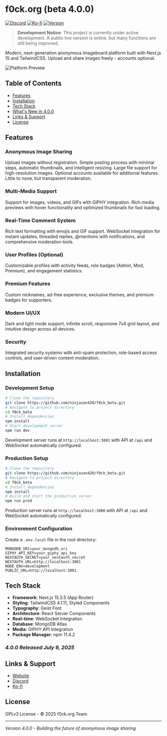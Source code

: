 # f0ck.org (beta 4.0.0)

[![Discord](https://img.shields.io/badge/Discord-Invite-7289DA?style=for-the-badge&logo=discord&logoColor=white)](https://discord.gg/SmWpwGnyrU)
[![Ko-fi](https://img.shields.io/badge/Ko--fi-Support-FF5E5B?style=for-the-badge&logo=ko-fi&logoColor=white)](https://ko-fi.com/f0ck_org)
[![Version](https://img.shields.io/badge/Version-4.0.0-brightgreen?style=for-the-badge)](https://github.com/ninjazan420/f0ck_beta)

> **Development Notice**: This project is currently under active development. A public live version is online, but many functions are still being improved.

Modern, next-generation anonymous imageboard platform built with Next.js 15 and TailwindCSS. Upload and share images freely - accounts optional.

![Platform Preview](https://github.com/user-attachments/assets/b35c9f71-d950-4b09-9943-f228cfbd8889)

## Table of Contents

- [Features](#features)
- [Installation](#installation)
- [Tech Stack](#tech-stack)
- [What's New in 4.0.0](#whats-new-in-400)
- [Links & Support](#links--support)
- [License](#license)

## Features

### Anonymous Image Sharing
Upload images without registration. Simple posting process with minimal steps, automatic thumbnails, and intelligent resizing. Large file support for high-resolution images. Optional accounts available for additional features. Little to none, but transparent moderation.

### Multi-Media Support
Support for images, videos, and GIFs with GIPHY integration. Rich media previews with hover functionality and optimized thumbnails for fast loading.

### Real-Time Comment System
Rich text formatting with emojis and GIF support. WebSocket integration for instant updates, threaded replies, @mentions with notifications, and comprehensive moderation tools.

### User Profiles (Optional)
Customizable profiles with activity feeds, role badges (Admin, Mod, Premium), and engagement statistics.

### Premium Features
Custom nicknames, ad-free experience, exclusive themes, and premium badges for supporters.

### Modern UI/UX
Dark and light mode support, infinite scroll, responsive 7x4 grid layout, and intuitive design across all devices.

### Security
Integrated security systems with anti-spam protection, role-based access controls, and user-driven content moderation.

## Installation

### Development Setup

```bash
# Clone the repository
git clone https://github.com/ninjazan420/f0ck_beta.git
# Navigate to project directory
cd f0ck_beta
# Install dependencies
npm install
# Start development server
npm run dev
```

Development server runs at `http://localhost:3001` with API at `/api` and WebSocket automatically configured.

### Production Setup

```bash
# Clone the repository
git clone https://github.com/ninjazan420/f0ck_beta.git
# Navigate to project directory
cd f0ck_beta
# Install dependencies
npm install
# Build and start the production server
npm run prod
```

Production server runs at `http://localhost:3000` with API at `/api` and WebSocket automatically configured.

### Environment Configuration

Create a `.env.local` file in the root directory:

```env
MONGODB_URI=your_mongodb_uri
GIPHY_API_KEY=your_giphy_api_key
NEXTAUTH_SECRET=your_nextauth_secret
NEXTAUTH_URL=http://localhost:3001
NODE_ENV=development
PUBLIC_URL=http://localhost:3001
```

## Tech Stack

- **Framework**: Next.js 15.3.5 (App Router)
- **Styling**: TailwindCSS 4.1.11, Styled Components
- **Typography**: Geist Font
- **Architecture**: React Server Components
- **Real-time**: WebSocket Integration
- **Database**: MongoDB Atlas
- **Media**: GIPHY API Integration
- **Package Manager**: npm 11.4.2


 ### *4.0.0 Released July 9, 2025*

## Links & Support

- [Website](https://f0ck.org)
- [Discord](https://discord.gg/SmWpwGnyrU)
- [Ko-fi](https://ko-fi.com/f0ck_org)

## License

GPLv3 License - © 2025 f0ck.org Team

---

*Version 4.0.0 - Building the future of anonymous image sharing*
